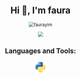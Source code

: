 <h1 align="center">Hi 👋, I'm faura</h1>

<p align="center"> 
  <img src="https://komarev.com/ghpvc/?username=faurayim&label=Profile%20views&color=80ceff&style=flat-square" alt="faurayim" /> 

</p>
<div align="center">
<a href="https://discord.com/users/938038461032706048"><img src="https://lanyard-profile-readme.vercel.app/api/938038461032706048?borderRadius=25px&bg=#282a36"></a>
 </p>

<h2 align="center">Languages and Tools:</h2>
<p align="center"> <a href="https://www.python.org" target="_blank"> <img src="https://raw.githubusercontent.com/devicons/devicon/master/icons/python/python-original.svg" alt="python" width="40" height="40"/> </a> </a> </p>
  
